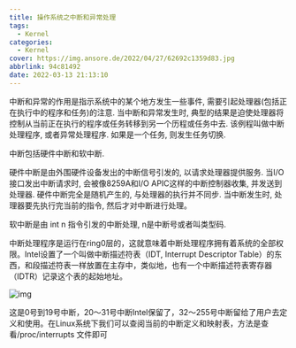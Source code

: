 ```yaml
---
title: 操作系统之中断和异常处理
tags:
  - Kernel
categories:
  - Kernel
cover: https://img.ansore.de/2022/04/27/62692c1359d83.jpg
abbrlink: 94c81492
date: 2022-03-13 21:13:10
---
```


中断和异常的作用是指示系统中的某个地方发生一些事件, 需要引起处理器(包括正在执行中的程序和任务)的注意. 当中断和异常发生时, 典型的结果是迫使处理器将控制从当前正在执行的程序或任务转移到另一个历程或任务中去. 该例程叫做中断处理程序, 或者异常处理程序. 如果是一个任务, 则发生任务切换.

中断包括硬件中断和软中断.

硬件中断是由外围硬件设备发出的中断信号引发的, 以请求处理器提供服务. 当I/O接口发出中断请求时, 会被像8259A和I/O APIC这样的中断控制器收集, 并发送到处理器. 硬件中断完全是随机产生的, 与处理器的执行并不同步. 当中断发生时, 处理器要先执行完当前的指令, 然后才对中断进行处理。

软中断是由 int n 指令引发的中断处理, n是中断号或者叫类型码.

中断处理程序是运行在ring0层的，这就意味着中断处理程序拥有着系统的全部权限。Intel设置了一个叫做中断描述符表（IDT, Interrupt Descriptor Table）的东西，和段描述符表一样放置在主存中，类似地，也有一个中断描述符表寄存器（IDTR）记录这个表的起始地址。

![img](https://img.ansore.de/2022/05/01/626e26ac3b7ba.png)

这是0号到19号中断，20～31号中断Intel保留了，32～255号中断留给了用户去定义和使用。在Linux系统下我们可以查阅当前的中断定义和映射表，方法是查看/proc/interrupts 文件即可
